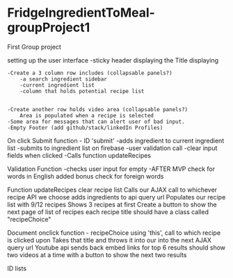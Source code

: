 # FridgeIngredientToMeal-groupProject1
First Group project

setting up the user interface
    -sticky header displaying the Title displaying

    -Create a 3 column row includes (collapsable panels?)
        -a search ingredient sidebar
        -current ingredient list
        -column that holds potential recipe list


    -Create another row holds video area (collapsable panels?)
        Area is populated when a recipe is selected
    -Some area for messages that can alert user of bad input.
    -Empty Footer (add github/stack/linkedIn Profiles)

On click Submit function - ID 'submit'
    -adds ingredient to current ingredient list
    -submits to ingredient list on firebase
    -user validation call
    -clear input fields when clicked
    -Calls function updateRecipes

Validation Function
    -checks user input for empty
    -AFTER MVP check for words in English
        added bonus check for foreign words

Function updateRecipes
    clear recipe list
    Calls our AJAX call to whichever recipe API we choose
    adds ingredients to api query url
    Populates our recipe list with 9/12 recipes
    Shows 3 recipes at first
    Create a button to show the next page of list of recipes
    each recipe title should have a class called "recipeChoice"

Document onclick function - recipeChoice
    using 'this', call to which recipe is clicked upon
    Takes that title and throws it into our into the next AJAX query url
    Youtube api sends back embed links for top 6 results
    should show two videos at a time with a button to show the next two results





ID lists